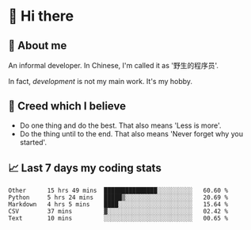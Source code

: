 # 👋 Hi there

## :speech_balloon: About me

An informal developer. In Chinese, I'm called it as '野生的程序员'.

In fact, _development_ is not my main work. It's my hobby.

## :see_no_evil: Creed which I believe

- Do one thing and do the best. That also means 'Less is more'.
- Do the thing until to the end. That also means 'Never forget why you started'.

## :chart_with_upwards_trend: Last 7 days my coding stats

<!--START_SECTION:waka-->
```text
Other      15 hrs 49 mins  ███████████████░░░░░░░░░░   60.60 % 
Python     5 hrs 24 mins   █████▒░░░░░░░░░░░░░░░░░░░   20.69 % 
Markdown   4 hrs 5 mins    ████░░░░░░░░░░░░░░░░░░░░░   15.64 % 
CSV        37 mins         ▓░░░░░░░░░░░░░░░░░░░░░░░░   02.42 % 
Text       10 mins         ░░░░░░░░░░░░░░░░░░░░░░░░░   00.65 % 
```
<!--END_SECTION:waka-->
